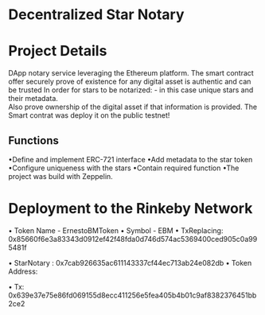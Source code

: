 # Decentralized Star Notary

# Project Details
DApp notary service leveraging the Ethereum platform. 
The smart contract  offer securely prove of existence for any digital asset  is authentic and can be trusted In order for stars to be notarized: - in this case unique stars and their metadata.  
Also prove ownership of the digital asset if that information is provided.
The Smart contrat was deploy it on the public testnet!



## Functions
•Define and implement ERC-721 interface
•Add metadata to the star token
•Configure uniqueness with the stars
•Contain required function
•The project was build  with Zeppelin.

# Deployment to the Rinkeby Network
• Token Name - ErnestoBMToken
• Symbol - EBM
• TxReplacing: 0x85660f6e3a83343d0912ef42f48fda0d746d574ac5369400ced905c0a995481f

• StarNotary : 0x7cab926635ac611143337cf44ec713ab24e082db
•  Token Address: 

• Tx: 0x639e37e75e86fd069155d8ecc411256e5fea405b4b01c9af8382376451bb2ce2


